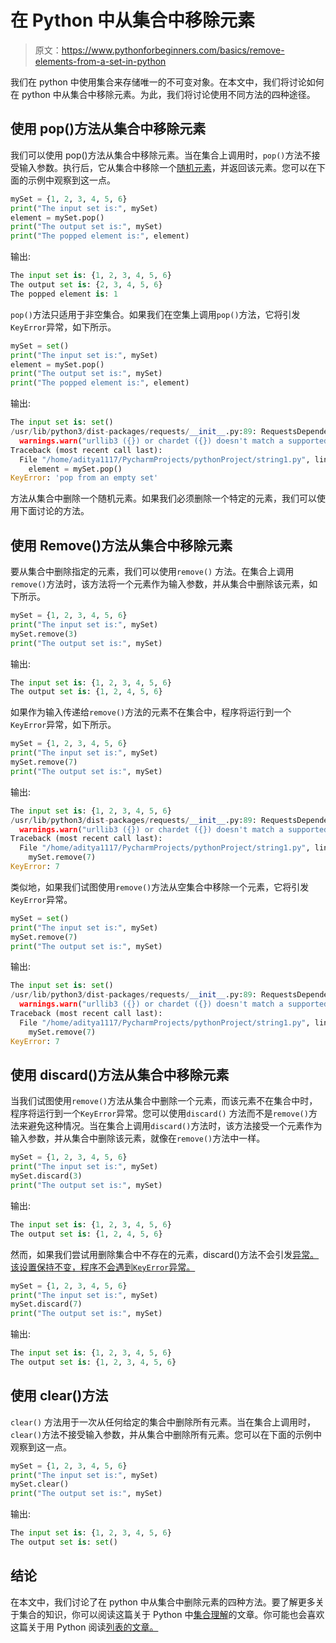 # 在 Python 中从集合中移除元素

> 原文：<https://www.pythonforbeginners.com/basics/remove-elements-from-a-set-in-python>

我们在 python 中使用集合来存储唯一的不可变对象。在本文中，我们将讨论如何在 python 中从集合中移除元素。为此，我们将讨论使用不同方法的四种途径。

## 使用 pop()方法从集合中移除元素

我们可以使用 pop()方法从集合中移除元素。当在集合上调用时，`pop()`方法不接受输入参数。执行后，它从集合中移除一个[随机元素](https://www.pythonforbeginners.com/basics/select-random-element-from-a-list-in-python)，并返回该元素。您可以在下面的示例中观察到这一点。

```py
mySet = {1, 2, 3, 4, 5, 6}
print("The input set is:", mySet)
element = mySet.pop()
print("The output set is:", mySet)
print("The popped element is:", element)
```

输出:

```py
The input set is: {1, 2, 3, 4, 5, 6}
The output set is: {2, 3, 4, 5, 6}
The popped element is: 1
```

`pop()`方法只适用于非空集合。如果我们在空集上调用`pop()`方法，它将引发`KeyError`异常，如下所示。

```py
mySet = set()
print("The input set is:", mySet)
element = mySet.pop()
print("The output set is:", mySet)
print("The popped element is:", element)
```

输出:

```py
The input set is: set()
/usr/lib/python3/dist-packages/requests/__init__.py:89: RequestsDependencyWarning: urllib3 (1.26.7) or chardet (3.0.4) doesn't match a supported version!
  warnings.warn("urllib3 ({}) or chardet ({}) doesn't match a supported "
Traceback (most recent call last):
  File "/home/aditya1117/PycharmProjects/pythonProject/string1.py", line 3, in <module>
    element = mySet.pop()
KeyError: 'pop from an empty set'
```

方法从集合中删除一个随机元素。如果我们必须删除一个特定的元素，我们可以使用下面讨论的方法。

## 使用 Remove()方法从集合中移除元素

要从集合中删除指定的元素，我们可以使用`remove()` 方法。在集合上调用 `remove()`方法时，该方法将一个元素作为输入参数，并从集合中删除该元素，如下所示。

```py
mySet = {1, 2, 3, 4, 5, 6}
print("The input set is:", mySet)
mySet.remove(3)
print("The output set is:", mySet)
```

输出:

```py
The input set is: {1, 2, 3, 4, 5, 6}
The output set is: {1, 2, 4, 5, 6}
```

如果作为输入传递给`remove()`方法的元素不在集合中，程序将运行到一个`KeyError`异常，如下所示。

```py
mySet = {1, 2, 3, 4, 5, 6}
print("The input set is:", mySet)
mySet.remove(7)
print("The output set is:", mySet)
```

输出:

```py
The input set is: {1, 2, 3, 4, 5, 6}
/usr/lib/python3/dist-packages/requests/__init__.py:89: RequestsDependencyWarning: urllib3 (1.26.7) or chardet (3.0.4) doesn't match a supported version!
  warnings.warn("urllib3 ({}) or chardet ({}) doesn't match a supported "
Traceback (most recent call last):
  File "/home/aditya1117/PycharmProjects/pythonProject/string1.py", line 3, in <module>
    mySet.remove(7)
KeyError: 7
```

类似地，如果我们试图使用`remove()`方法从空集合中移除一个元素，它将引发`KeyError`异常。

```py
mySet = set()
print("The input set is:", mySet)
mySet.remove(7)
print("The output set is:", mySet)
```

输出:

```py
The input set is: set()
/usr/lib/python3/dist-packages/requests/__init__.py:89: RequestsDependencyWarning: urllib3 (1.26.7) or chardet (3.0.4) doesn't match a supported version!
  warnings.warn("urllib3 ({}) or chardet ({}) doesn't match a supported "
Traceback (most recent call last):
  File "/home/aditya1117/PycharmProjects/pythonProject/string1.py", line 3, in <module>
    mySet.remove(7)
KeyError: 7
```

## 使用 discard()方法从集合中移除元素

当我们试图使用`remove()`方法从集合中删除一个元素，而该元素不在集合中时，程序将运行到一个`KeyError`异常。您可以使用`discard()` 方法而不是`remove()`方法来避免这种情况。当在集合上调用`discard()`方法时，该方法接受一个元素作为输入参数，并从集合中删除该元素，就像在`remove()`方法中一样。

```py
mySet = {1, 2, 3, 4, 5, 6}
print("The input set is:", mySet)
mySet.discard(3)
print("The output set is:", mySet)
```

输出:

```py
The input set is: {1, 2, 3, 4, 5, 6}
The output set is: {1, 2, 4, 5, 6}
```

然而，如果我们尝试用删除集合中不存在的元素，discard()方法不会引发[异常。该设置保持不变，程序不会遇到`KeyError`异常。](https://www.pythonforbeginners.com/error-handling/python-try-and-except)

```py
mySet = {1, 2, 3, 4, 5, 6}
print("The input set is:", mySet)
mySet.discard(7)
print("The output set is:", mySet)
```

输出:

```py
The input set is: {1, 2, 3, 4, 5, 6}
The output set is: {1, 2, 3, 4, 5, 6}
```

## 使用 clear()方法

`clear()` 方法用于一次从任何给定的集合中删除所有元素。当在集合上调用时，`clear()`方法不接受输入参数，并从集合中删除所有元素。您可以在下面的示例中观察到这一点。

```py
mySet = {1, 2, 3, 4, 5, 6}
print("The input set is:", mySet)
mySet.clear()
print("The output set is:", mySet)
```

输出:

```py
The input set is: {1, 2, 3, 4, 5, 6}
The output set is: set()
```

## 结论

在本文中，我们讨论了在 python 中从集合中删除元素的四种方法。要了解更多关于集合的知识，你可以阅读这篇关于 Python 中[集合理解](https://www.pythonforbeginners.com/basics/set-comprehension-in-python)的文章。你可能也会喜欢这篇关于用 Python 阅读[列表的文章。](https://www.pythonforbeginners.com/basics/list-comprehensions-in-python)